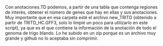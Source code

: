 Con anotaciones.TD podemos, a partir de una tabla que contenga regiones de interés, obtener el número de genes que hay en ellas y sus anotaciones. Muy importante que en esa carpeta esté el archivo new_TRITD (obtenido a partir de TRITD_HC.GFF3, solo lo limpié un poco para utilizarlo en este script), ya que es el que contiene la información de la anotación de todo el genoma de trigo blando. Lo he subido en un zip porque es un archivo muy grande y github no lo aceptaba sin comprimir.
